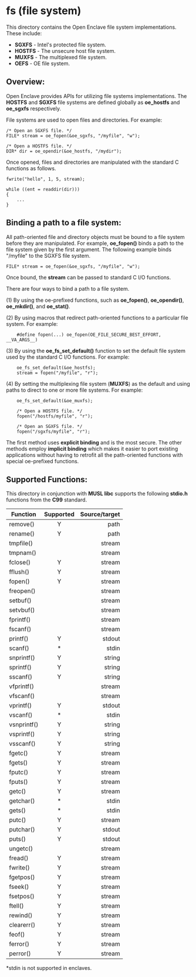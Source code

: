 fs (file system)
================

This directory contains the Open Enclave file system implementations. These
include:

* **SGXFS** - Intel's protected file system.
* **HOSTFS** - The unsecure host file system.
* **MUXFS** - The multiplexed file system.
* **OEFS** - OE file system.

Overview:
---------

Open Enclave provides APIs for utilizing file systems implementations. The 
**HOSTFS** and **SGXFS** file systems are defined globally as **oe_hostfs**
and **oe_sgxfs** respectively.

File systems are used to open files and directories. For example:

```
/* Open an SGXFS file. */
FILE* stream = oe_fopen(&oe_sgxfs, "/myfile", "w");

/* Open a HOSTFS file. */
DIR* dir = oe_opendir(&oe_hostfs, "/mydir");
```

Once opened, files and directories are manipulated with the standard C 
functions as follows.

```
fwrite("hello", 1, 5, stream);

while ((ent = readdir(dir)))
{
    ...
}
```

Binding a path to a file system:
--------------------------------

All path-oriented file and directory objects must be bound to a file system
before they are manipulated. For example, **oe_fopen()** binds a path to the 
file system given by the first argument. The following example binds "/myfile" 
to the SGXFS file system.

```
FILE* stream = oe_fopen(&oe_sgxfs, "/myfile", "w");
```

Once bound, the **stream** can be passed to standard C I/O functions.

There are four ways to bind a path to a file system.

(1) By using the oe-prefixed functions, such as **oe_fopen()**, 
    **oe_opendir()**, **oe_mkdir()**, and **oe_stat()**.

(2) By using macros that redirect path-oriented functions to a particular file
    system. For example:

```
    #define fopen(...) oe_fopen(OE_FILE_SECURE_BEST_EFFORT, __VA_ARGS__)
```

(3) By using the **oe_fs_set_default()** function to set the default file
    system used by the standard C I/O functions. For example:

```
    oe_fs_set_default(&oe_hostfs);
    stream = fopen("/myfile", "r");
```

(4) By setting the multiplexing file system (**MUXFS**) as the default and
    using paths to direct to one or more file systems. For example:

```
    oe_fs_set_default(&oe_muxfs);

    /* Open a HOSTFS file. */
    fopen("/hostfs/myfile", "r");

    /* Open an SGXFS file. */
    fopen("/sgxfs/myfile", "r");
```

The first method uses **explicit binding** and is the most secure. The other
methods employ **implicit binding** which makes it easier to port existing 
applications without having to retrofit all the path-oriented functions with
special oe-prefixed functions.

Supported Functions:
--------------------

This directory in conjunction with **MUSL libc** supports the following 
**stdio.h** functions from the **C99** standard.

| Function      | Supported     | Source/target |
|---------------|:-------------:| -------------:|
| remove()      | Y             | path          |
| rename()      | Y             | path          |
| tmpfile()     |               | stream        |
| tmpnam()      |               | stream        |
| fclose()      | Y             | stream        |
| fflush()      | Y             | stream        |
| fopen()       | Y             | stream        |
| freopen()     |               | stream        |
| setbuf()      |               | stream        |
| setvbuf()     |               | stream        |
| fprintf()     |               | stream        |
| fscanf()      |               | stream        |
| printf()      | Y             | stdout        |
| scanf()       | *             | stdin         |
| snprintf()    | Y             | string        |
| sprintf()     | Y             | string        |
| sscanf()      | Y             | string        |
| vfprintf()    |               | stream        |
| vfscanf()     |               | stream        |
| vprintf()     | Y             | stdout        |
| vscanf()      | *             | stdin         |
| vsnprintf()   | Y             | string        |
| vsprintf()    | Y             | string        |
| vsscanf()     | Y             | string        |
| fgetc()       | Y             | stream        |
| fgets()       | Y             | stream        |
| fputc()       | Y             | stream        |
| fputs()       | Y             | stream        |
| getc()        | Y             | stream        |
| getchar()     | *             | stdin         |
| gets()        | *             | stdin         |
| putc()        | Y             | stream        |
| putchar()     | Y             | stdout        |
| puts()        | Y             | stdout        |
| ungetc()      |               | stream        |
| fread()       | Y             | stream        |
| fwrite()      | Y             | stream        |
| fgetpos()     | Y             | stream        |
| fseek()       | Y             | stream        |
| fsetpos()     | Y             | stream        |
| ftell()       | Y             | stream        |
| rewind()      | Y             | stream        |
| clearerr()    | Y             | stream        |
| feof()        | Y             | stream        |
| ferror()      | Y             | stream        |
| perror()      | Y             | stream        |

*stdin is not supported in enclaves.
